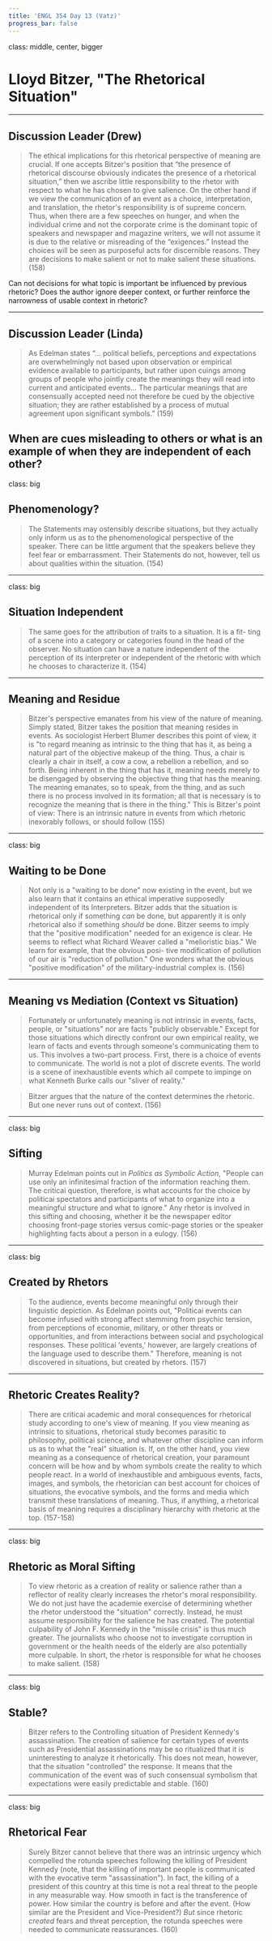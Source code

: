 ```yaml
---
title: 'ENGL 354 Day 13 (Vatz)'
progress_bar: false
---
```

class: middle, center, bigger

# Lloyd Bitzer, "The Rhetorical Situation"
---
## Discussion Leader (Drew)

> The ethical implications for this rhetorical perspective of meaning are crucial. If one accepts Bitzer's position that “the presence of rhetorical discourse obviously indicates the presence of a rhetorical situation,” then we ascribe little responsibility to the rhetor with respect to what he has chosen to give salience. On the other hand if we view the communication of an event as a choice, interpretation, and translation, the rhetor's responsibility is of supreme concern. Thus, when there are a few speeches on hunger, and when the individual crime and not the corporate crime is the dominant topic of speakers and newspaper and magazine writers, we will not assume it is due to the relative or misreading of the “exigences.” Instead the choices will be seen as purposeful acts for discernible reasons. They are decisions to make salient or not to make salient these situations. (158)

Can not decisions for what topic is important be influenced by previous rhetoric? Does the author ignore deeper context, or further reinforce the narrowness of usable context in rhetoric?  

---
## Discussion Leader (Linda)

> As Edelman states “… political beliefs, perceptions and expectations are overwhelmingly not based upon observation or empirical evidence available to participants, but rather upon cuings among groups of people who jointly create the meanings they will read into current and anticipated events… The particular meanings that are consensually accepted need not therefore be cued by the objective situation; they are rather established by a process of mutual agreement upon significant symbols.” (159)

When are cues misleading to others or what is an example of when they are independent of each other?
---
class: big
## Phenomenology?

> The Statements may ostensibly describe situations, but they actually only inform us as to the phenomenological perspective of the speaker. There can be little argument that the speakers believe they feel fear or embarrassment. Their Statements do not, however, tell us about qualities within the situation. (154)
---
class: big
## Situation Independent

> The same goes for the attribution of traits to a situation. It is a fit- ting of a scene into a category or categories found in the head of the observer. No situation can have a nature independent of the perception of its interpreter or independent of the rhetoric with which he chooses to characterize it. (154)
---
## Meaning and Residue

>  Bitzer's perspective emanates from his view of the nature of meaning. Simply stated, Bitzer takes the position that meaning resides in events. As sociologist Herbert Blumer describes this point of view, it is "to regard meaning as intrinsic to the thing that has it, as being a natural part of the objective makeup of the thing. Thus, a chair is clearly a chair in itself, a cow a cow, a rebellion a rebellion, and so forth. Being inherent in the thing that has it, meaning needs merely to be disengaged by observing the objective thing that has the meaning. The meaning emanates, so to speak, from the thing, and as such there is no process involved in its formation; all that is necessary is to recognize the meaning that is there in the thing." This is Bitzer's point of view: There is an intrinsic nature in events from which rhetoric inexorably follows, or should follow (155)
---
class: big
## Waiting to be Done

>  Not only is a "waiting to be done" now existing in the event, but we also learn that it contains an ethical imperative supposedly independent of its Interpreters. Bitzer adds that the situation is rhetorical only if something *can* be done, but apparently it is only rhetorical also if something *should* be done. Bitzer seems to imply that the "positive modification" needed for an exigence is clear. He seems to reflect what Richard Weaver called a "melioristic bias." We learn for example, that the obvious posi- tive modification of pollution of our air is "reduction of pollution." One wonders what the obvious "positive modification" of the military-industrial complex is. (156)
---
## Meaning vs Mediation (Context vs Situation)

>  Fortunately or unfortunately meaning is not intrinsic in events, facts, people, or "situations" nor are facts "publicly observable." Except for those situations which directly confront our own empirical reality, we learn of facts and events through someone's communicating them to us. This involves a two-part process. First, there is a choice of events to communicate. The world is not a plot of discrete events. The world is a scene of inexhaustible events which ail compete to impinge on what Kenneth Burke calls our "sliver of reality."

> Bitzer argues that the nature of the context determines the rhetoric. But one never runs out of context. (156)
---
class: big
## Sifting

>  Murray Edelman points out in *Politics as Symbolic Action*, "People can use only an infinitesimal fraction of the information reaching them. The criticai question, therefore, is what accounts for the choice by politicai spectators and participants of what to organize into a meaningful structure and what to ignore." Any rhetor is involved in this sifting and choosing, whether it be the newspaper editor choosing front-page stories versus comic-page stories or the speaker highlighting facts about a person in a eulogy. (156)
---
class: big
## Created by Rhetors

>  To the audience, events become meaningful only through their linguistic depiction. As Edelman points out, "Politicai events can become infused with strong affect stemming from psychic tension, from perceptions of economie, military, or other threats or opportunities, and from interactions between social and psychological responses. These politicai 'events,' however, are largely creations of the language used to describe them." Therefore, meaning is not discovered in situations, but created by rhetors. (157)
---
## Rhetoric Creates Reality?

> There are criticai academic and moral consequences for rhetorical study according to one's view of meaning. If you view  meaning as intrinsic to situations, rhetorical study becomes parasitic to philosophy, politicai science, and whatever other discipline can inform us as to what the "real" situation is. If, on the other hand, you view meaning as a consequence of rhetorical creation, your paramount concern will be how and by whom symbols create the reality to which people react. In a world of inexhaustible and ambiguous events, facts, images, and symbols, the rhetorician can best account for choices of situations, the evocative symbols, and the forms and media which transmit these translations of meaning. Thus, if anything, a rhetorical basis of meaning requires a disciplinary hierarchy with rhetoric at the top. (157-158)
---
class: big
## Rhetoric as Moral Sifting

>  To view rhetoric as a creation of reality or salience rather than a reflector of reality clearly increases the rhetor's moral responsibility. We do not just have the academie exercise of determining whether the rhetor understood the "situation" correctly. Instead, he must assume responsibility for the salience he has created. The potential culpability of John F. Kennedy in the "missile crisis" is thus much greater. The journalists who choose not to investigate corruption in government or the health needs of the elderly are also potentially more culpable. In short, the rhetor is responsible for what he chooses to make salient. (158)
---
class: big
## Stable?

>  Bitzer refers to the Controlling situation of President Kennedy's assassination. The creation of salience for certain types of events such as Presidential assassinations may be so ritualized that it is uninteresting to analyze it rhetorically. This does not mean, however, that the situation "controlled" the response. It means that the communication of the event was of such consensual symbolism that expectations were easily predictable and stable. (160)
---
class: big
## Rhetorical Fear

> Surely Bitzer cannot believe that there was an intrinsic urgency which compelled the rotunda speeches following the killing of President Kennedy (note, that the killing of important people is communicated with the evocative term "assassination"). In fact, the killing of a president of this country at this time is not a real threat to the people in any measurable way. How smooth in fact is the transference of power. How similar the country is before and after the event. (How similar are the President and Vice-President?) *But* since rhetoric *created* fears and threat perception, the rotunda speeches were needed to communicate reassurances. (160)